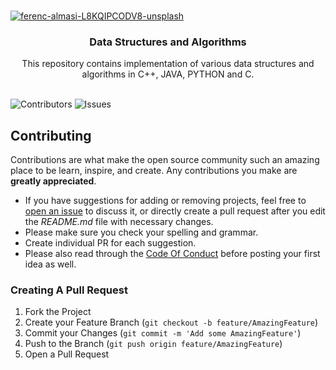 <br/>
<p align="center">
  <a href="https://github.com/riyaroy2086/DSA">

![ferenc-almasi-L8KQIPCODV8-unsplash](https://github.com/riyaroy2086/DSA/assets/89868832/2bc6fa26-8a52-49f1-8f74-8394751ce03a)

    
  </a>

  <h3 align="center">Data Structures and Algorithms</h3>

  <p align="center">
    This repository contains implementation of various data structures and algorithms in C++, JAVA, PYTHON and C.
    <br/>
    <br/>
  </p>
</p>

 ![Contributors](https://img.shields.io/github/contributors/riyaroy2086/DSA?color=dark-green) ![Issues](https://img.shields.io/github/issues/riyaroy2086/DSA) 

## Contributing

Contributions are what make the open source community such an amazing place to be learn, inspire, and create. Any contributions you make are **greatly appreciated**.
* If you have suggestions for adding or removing projects, feel free to [open an issue](https://github.com/riyaroy2086/DSA/issues/new) to discuss it, or directly create a pull request after you edit the *README.md* file with necessary changes.
* Please make sure you check your spelling and grammar.
* Create individual PR for each suggestion.
* Please also read through the [Code Of Conduct](https://github.com/riyaroy2086/DSA/blob/main/CODE_OF_CONDUCT.md) before posting your first idea as well.

### Creating A Pull Request

1. Fork the Project
2. Create your Feature Branch (`git checkout -b feature/AmazingFeature`)
3. Commit your Changes (`git commit -m 'Add some AmazingFeature'`)
4. Push to the Branch (`git push origin feature/AmazingFeature`)
5. Open a Pull Request

